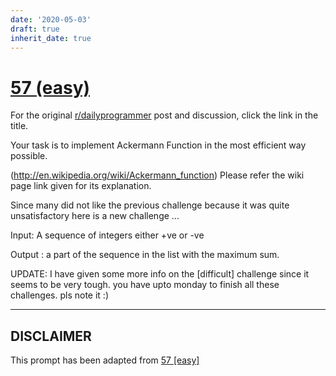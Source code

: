 ```yaml
---
date: '2020-05-03'
draft: true
inherit_date: true
---
```


# [57 (easy)](https://www.reddit.com/r/dailyprogrammer/comments/u4mk4/5252012_challenge_57_easy/)

For the original [r/dailyprogrammer](https://www.reddit.com/r/dailyprogrammer/) post and discussion, click the link in the title.

Your task is to implement Ackermann Function in the most efficient way possible.

(http://en.wikipedia.org/wiki/Ackermann_function)
Please refer the wiki page link given for its explanation.

Since many did not like the previous challenge because it was quite unsatisfactory here is a new challenge ... 

Input: A sequence of integers either +ve or -ve 

Output : a part of the sequence in the list with the maximum sum. 

UPDATE: I have given some more info on the [difficult] challenge since it seems to be very tough. you have upto monday to finish all these challenges. pls note it :)


----
## **DISCLAIMER**
This prompt has been adapted from [57 [easy]](https://www.reddit.com/r/dailyprogrammer/comments/u4mk4/5252012_challenge_57_easy/
)
